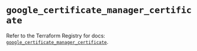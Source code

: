 # `google_certificate_manager_certificate`

Refer to the Terraform Registry for docs: [`google_certificate_manager_certificate`](https://registry.terraform.io/providers/hashicorp/google/5.34.0/docs/resources/certificate_manager_certificate).
